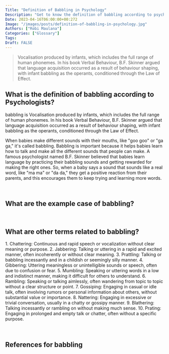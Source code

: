 ```yaml
---
Title: "Definition of Babbling in Psychology"
Description: "Get to know the definition of babbling according to psychologists."
Date: 2023-04-16T06:00:00+00:272
Image: "/images/posts/definition-of-babbling-in-psychology.jpg"
Authors: ["Robi Maulana"]
Categories: ["Glossary"]
Tags: 
Draft: FALSE
---
```





> Vocalisation produced by infants, which includes the full range of human phonemes. In his book Verbal Behaviour, B.F. Skinner argued that language acquisition occurred as a result of behaviour shaping, with infant babbling as the operants, conditioned through the Law of Effect.

## What is the definition of babbling according to Psychologists?

babbling is Vocalisation produced by infants, which includes the full range of human phonemes. In his book Verbal Behaviour, B.F. Skinner argued that language acquisition occurred as a result of behaviour shaping, with infant babbling as the operants, conditioned through the Law of Effect.

When babies make different sounds with their mouths, like "goo goo" or "ga ga," it's called babbling. Babbling is important because it helps babies learn how to talk and make all the different sounds that people can make. A famous psychologist named B.F. Skinner believed that babies learn language by practicing their babbling sounds and getting rewarded for making the right ones. So, when a baby says a sound that sounds like a real word, like "ma ma" or "da da," they get a positive reaction from their parents, and this encourages them to keep trying and learning more words.

 

## What are the example case of babbling?

 

## What are other terms related to babbling?

1\. Chattering: Continuous and rapid speech or vocalization without clear meaning or purpose. 2. Jabbering: Talking or uttering in a rapid and excited manner, often incoherently or without clear meaning. 3. Prattling: Talking or babbling incessantly and in a childish or seemingly silly manner. 4. Gibbering: Uttering meaningless or unintelligible sounds or speech, often due to confusion or fear. 5. Mumbling: Speaking or uttering words in a low and indistinct manner, making it difficult for others to understand. 6. Rambling: Speaking or talking aimlessly, often wandering from topic to topic without a clear structure or point. 7. Gossiping: Engaging in casual or idle talk, often involving rumors or personal information about others, without substantial value or importance. 8. Nattering: Engaging in excessive or trivial conversation, usually in a chatty or gossipy manner. 9. Blathering: Talking incessantly or rambling on without making much sense. 10. Prating: Engaging in prolonged and empty talk or chatter, often without a specific purpose.

 

## References for babbling
